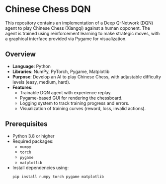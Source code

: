 # Chinese Chess DQN

This repository contains an implementation of a Deep Q-Network (DQN) agent to play Chinese Chess (Xiangqi) against a human opponent. The agent is trained using reinforcement learning to make strategic moves, with a graphical interface provided via Pygame for visualization.

## Overview

- **Language**: Python
- **Libraries**: NumPy, PyTorch, Pygame, Matplotlib
- **Purpose**: Develop an AI to play Chinese Chess, with adjustable difficulty levels (easy, medium, hard).
- **Features**:
  - Trainable DQN agent with experience replay.
  - Pygame-based GUI for rendering the chessboard.
  - Logging system to track training progress and errors.
  - Visualization of training curves (reward, loss, invalid actions).

## Prerequisites

- Python 3.8 or higher
- Required packages:
  - `numpy`
  - `torch`
  - `pygame`
  - `matplotlib`
- Install dependencies using:
  ```bash
  pip install numpy torch pygame matplotlib